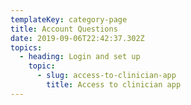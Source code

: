 ```yaml
---
templateKey: category-page
title: Account Questions
date: 2019-09-06T22:42:37.302Z
topics:
  - heading: Login and set up
    topic:
      - slug: access-to-clinician-app
        title: Access to clinician app
---
```


